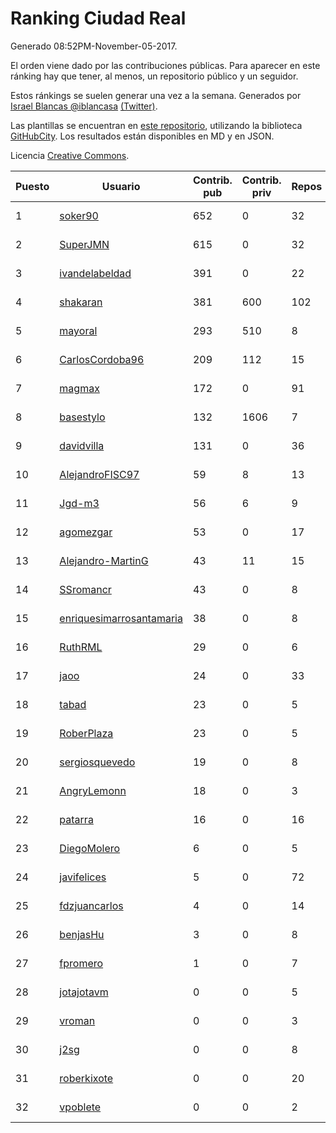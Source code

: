 # Ranking Ciudad Real

Generado 08:52PM-November-05-2017.

El orden viene dado por las contribuciones públicas. Para aparecer en este ránking hay que tener, al menos, un repositorio público y un seguidor.

Estos ránkings se suelen generar una vez a la semana. Generados por [Israel Blancas @iblancasa](https://github.com/iblancasa/) [(Twitter)](https://twitter.com/iblancasa).

Las plantillas se encuentran en [este repositorio](https://github.com/iblancasa/GH-Spanish-Ranking), utilizando la biblioteca [GitHubCity](https://github.com/iblancasa/GitHubCity). Los resultados están disponibles en MD y en JSON.

Licencia [Creative Commons](https://creativecommons.org/licenses/by/4.0/).

| Puesto   |  Usuario  | Contrib. pub | Contrib. priv |Repos| Followers | Desde |  Avatar  |
|----------|-----------|--------------|---------------|-----|-----------|-------|----------|
|1|[soker90](https://github.com/soker90)|652|0|32|5|2014-08-03|![soker90](https://avatars0.githubusercontent.com/u/8345188)|
|2|[SuperJMN](https://github.com/SuperJMN)|615|0|32|31|2012-12-23|![SuperJMN](https://avatars0.githubusercontent.com/u/3109851)|
|3|[ivandelabeldad](https://github.com/ivandelabeldad)|391|0|22|4|2014-12-27|![ivandelabeldad](https://avatars3.githubusercontent.com/u/10326536)|
|4|[shakaran](https://github.com/shakaran)|381|600|102|25|2008-06-19|![shakaran](https://avatars0.githubusercontent.com/u/14254)|
|5|[mayoral](https://github.com/mayoral)|293|510|8|32|2008-04-06|![mayoral](https://avatars0.githubusercontent.com/u/5371)|
|6|[CarlosCordoba96](https://github.com/CarlosCordoba96)|209|112|15|14|2016-09-28|![CarlosCordoba96](https://avatars3.githubusercontent.com/u/22503199)|
|7|[magmax](https://github.com/magmax)|172|0|91|39|2011-01-26|![magmax](https://avatars3.githubusercontent.com/u/584026)|
|8|[basestylo](https://github.com/basestylo)|132|1606|7|8|2015-03-16|![basestylo](https://avatars1.githubusercontent.com/u/11503528)|
|9|[davidvilla](https://github.com/davidvilla)|131|0|36|14|2011-06-08|![davidvilla](https://avatars2.githubusercontent.com/u/838459)|
|10|[AlejandroFISC97](https://github.com/AlejandroFISC97)|59|8|13|3|2017-02-19|![AlejandroFISC97](https://avatars2.githubusercontent.com/u/25884198)|
|11|[Jgd-m3](https://github.com/Jgd-m3)|56|6|9|2|2017-03-21|![Jgd-m3](https://avatars3.githubusercontent.com/u/26570829)|
|12|[agomezgar](https://github.com/agomezgar)|53|0|17|13|2015-02-18|![agomezgar](https://avatars0.githubusercontent.com/u/11057399)|
|13|[Alejandro-MartinG](https://github.com/Alejandro-MartinG)|43|11|15|3|2015-09-05|![Alejandro-MartinG](https://avatars2.githubusercontent.com/u/14140693)|
|14|[SSromancr](https://github.com/SSromancr)|43|0|8|2|2017-02-27|![SSromancr](https://avatars1.githubusercontent.com/u/26056669)|
|15|[enriquesimarrosantamaria](https://github.com/enriquesimarrosantamaria)|38|0|8|3|2015-10-19|![enriquesimarrosantamaria](https://avatars0.githubusercontent.com/u/15198291)|
|16|[RuthRML](https://github.com/RuthRML)|29|0|6|7|2016-09-28|![RuthRML](https://avatars0.githubusercontent.com/u/22493098)|
|17|[jaoo](https://github.com/jaoo)|24|0|33|8|2011-03-25|![jaoo](https://avatars3.githubusercontent.com/u/690184)|
|18|[tabad](https://github.com/tabad)|23|0|5|4|2012-08-20|![tabad](https://avatars2.githubusercontent.com/u/2183103)|
|19|[RoberPlaza](https://github.com/RoberPlaza)|23|0|5|3|2016-12-07|![RoberPlaza](https://avatars3.githubusercontent.com/u/24433548)|
|20|[sergiosquevedo](https://github.com/sergiosquevedo)|19|0|8|14|2012-04-28|![sergiosquevedo](https://avatars3.githubusercontent.com/u/1688176)|
|21|[AngryLemonn](https://github.com/AngryLemonn)|18|0|3|8|2014-02-19|![AngryLemonn](https://avatars2.githubusercontent.com/u/6731364)|
|22|[patarra](https://github.com/patarra)|16|0|16|4|2012-09-04|![patarra](https://avatars1.githubusercontent.com/u/2276101)|
|23|[DiegoMolero](https://github.com/DiegoMolero)|6|0|5|2|2015-09-28|![DiegoMolero](https://avatars2.githubusercontent.com/u/14870400)|
|24|[javifelices](https://github.com/javifelices)|5|0|72|12|2013-02-24|![javifelices](https://avatars3.githubusercontent.com/u/3685015)|
|25|[fdzjuancarlos](https://github.com/fdzjuancarlos)|4|0|14|2|2013-09-27|![fdzjuancarlos](https://avatars3.githubusercontent.com/u/5560118)|
|26|[benjasHu](https://github.com/benjasHu)|3|0|8|3|2014-09-28|![benjasHu](https://avatars2.githubusercontent.com/u/8950146)|
|27|[fpromero](https://github.com/fpromero)|1|0|7|2|2014-11-06|![fpromero](https://avatars3.githubusercontent.com/u/9592895)|
|28|[jotajotavm](https://github.com/jotajotavm)|0|0|5|50|2013-12-10|![jotajotavm](https://avatars3.githubusercontent.com/u/6154935)|
|29|[vroman](https://github.com/vroman)|0|0|3|8|2009-01-09|![vroman](https://avatars3.githubusercontent.com/u/45230)|
|30|[j2sg](https://github.com/j2sg)|0|0|8|2|2011-03-18|![j2sg](https://avatars3.githubusercontent.com/u/677220)|
|31|[roberkixote](https://github.com/roberkixote)|0|0|20|4|2011-02-10|![roberkixote](https://avatars3.githubusercontent.com/u/610447)|
|32|[vpoblete](https://github.com/vpoblete)|0|0|2|2|2012-08-23|![vpoblete](https://avatars1.githubusercontent.com/u/2203544)|
